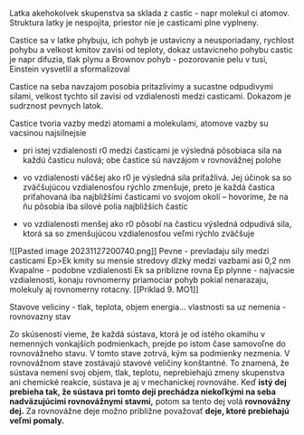 Latka akehokolvek skupenstva sa sklada z castic - napr molekul ci atomov. Struktura latky je nespojita, priestor nie je casticami plne vyplneny.

Castice sa v latke phybuju, ich pohyb je ustavicny a neusporiadany, rychlost pohybu a velkost kmitov zavisi od teploty, dokaz ustavicneho pohybu castic je napr difuzia, tlak plynu a Brownov pohyb - pozorovanie pelu v tusi, Einstein vysvetlil a sformalizoval

Castice na seba navzajom posobia pritazlivimy a sucastne odpudivymi silami, velkost tychto sil zavisi od vzdialenosti medzi casticami. Dokazom je sudrznost pevnych latok.

Castice tvoria vazby medzi atomami a molekulami, atomove vazby su vacsinou najsilnejsie

- pri istej vzdialenosti r0 medzi časticami je výsledná pôsobiaca sila na každú časticu nulová; obe častice sú navzájom v rovnovážnej polohe

- vo vzdialenosti väčšej ako r0 je výsledná sila príťažlivá. Jej účinok sa so zväčšujúcou vzdialenosťou rýchlo zmenšuje, preto je každá častica priťahovaná iba najbližšími časticami vo svojom okolí – hovoríme, že na ňu pôsobia iba silové polia najbližších častíc

- vo vzdialenosti menšej ako r0 pôsobí na časticu výsledná odpudivá sila, ktorá sa so zmenšujúcou vzdialenosťou veľmi rýchlo zväčšuje

![[Pasted image 20231127200740.png]]
Pevne - prevladaju sily medzi casticami Ep>Ek kmity su mensie stredovy dlzky medzi vazbami asi 0,2 nm
Kvapalne - podobne vzdialenosti Ek sa priblizne rovna Ep
plynne - najvacsie vzdialenosti, konaju rovnomerny priamociar pohyb pokial nenarazaju, molekuly aj rovnomerny rotacny.
[[Priklad 9. MO1]]

Stavove veliciny - tlak, teplota, objem energia...
vlastnosti sa uz nemenia - rovnovazny stav

Zo skúseností vieme, že každá sústava, ktorá je od istého okamihu v nemenných vonkajších podmienkach, prejde po istom čase samovoľne do rovnovážneho stavu. V tomto stave zotrvá, kým sa podmienky nezmenia. V rovnovážnom stave zostávajú stavové veličiny konštantné. To znamená, že sústava nemení svoj objem, tlak, teplotu, neprebiehajú zmeny skupenstva ani chemické reakcie, sústava je aj v mechanickej rovnováhe. Keď **istý dej prebieha tak, že sústava pri tomto deji prechádza niekoľkými na seba nadväzujúcimi rovnovážnymi stavmi,** potom sa tento dej volá **rovnovážny dej.** Za rovnovážne deje možno približne považovať **deje, ktoré prebiehajú veľmi pomaly.**